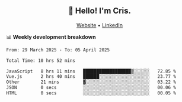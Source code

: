 
<h2 align="center">👋 Hello! I'm Cris.</h2>
<p align="center">
  <a href="https://www.criscunas.dev">Website</a> •
  <a href="https://www.linkedin.com/in/cristophercunas/">LinkedIn</a> 
</p>


📊 **Weekly development breakdown**
<!--START_SECTION:waka-->

```txt
From: 29 March 2025 - To: 05 April 2025

Total Time: 10 hrs 52 mins

JavaScript   8 hrs 11 mins   ██████████████████▒░░░░░░   72.85 %
Vue.js       2 hrs 40 mins   ██████░░░░░░░░░░░░░░░░░░░   23.77 %
Other        21 mins         ▓░░░░░░░░░░░░░░░░░░░░░░░░   03.22 %
JSON         0 secs          ░░░░░░░░░░░░░░░░░░░░░░░░░   00.06 %
HTML         0 secs          ░░░░░░░░░░░░░░░░░░░░░░░░░   00.05 %
```

<!--END_SECTION:waka-->

